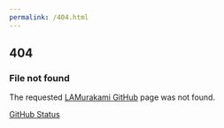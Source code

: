 ```yaml
---
permalink: /404.html
---
```

## 404

### File not found

The requested [LAMurakami GitHub](https://github.lamurakami.com) page was not found.

[GitHub Status](https://www.githubstatus.com)

